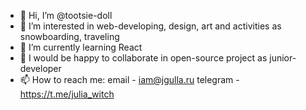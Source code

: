 - 👋 Hi, I’m @tootsie-doll
- 👀 I’m interested in web-developing, design, art and activities as snowboarding, traveling
- 🌱 I’m currently learning React
- 💞️ I would be happy to collaborate in open-source project as junior-developer 
- 📫 How to reach me: 
email - iam@jgulla.ru 
telegram - https://t.me/julia_witch
